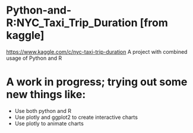 # Python-and-R:NYC_Taxi_Trip_Duration [from kaggle]
https://www.kaggle.com/c/nyc-taxi-trip-duration
A project with combined usage of Python and R <br>
# A work in progress; trying out some new things like:
- Use both python and R
- Use plotly and ggplot2 to create interactive charts
- Use plotly to animate charts
